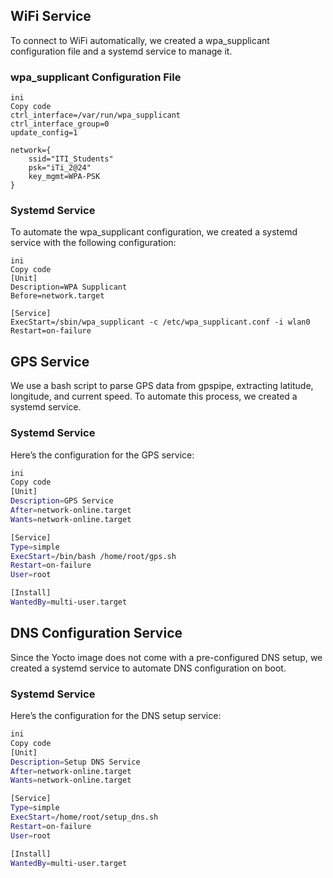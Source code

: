 ## WiFi Service

To connect to WiFi automatically, we created a wpa_supplicant configuration file and a systemd service to manage it.

### wpa_supplicant Configuration File

```
ini
Copy code
ctrl_interface=/var/run/wpa_supplicant
ctrl_interface_group=0
update_config=1

network={
    ssid="ITI_Students"
    psk="iTi_2@24"
    key_mgmt=WPA-PSK
}
```


### Systemd Service

To automate the wpa_supplicant configuration, we created a systemd service with the following configuration:

```
ini
Copy code
[Unit]
Description=WPA Supplicant
Before=network.target

[Service]
ExecStart=/sbin/wpa_supplicant -c /etc/wpa_supplicant.conf -i wlan0
Restart=on-failure

```
## GPS Service

We use a bash script to parse GPS data from gpspipe, extracting latitude, longitude, and current speed. To automate this process, we created a systemd service.

### Systemd Service

Here’s the configuration for the GPS service:

```sh
ini
Copy code
[Unit]
Description=GPS Service
After=network-online.target
Wants=network-online.target

[Service]
Type=simple
ExecStart=/bin/bash /home/root/gps.sh
Restart=on-failure
User=root

[Install]
WantedBy=multi-user.target
```


## DNS Configuration Service

Since the Yocto image does not come with a pre-configured DNS setup, we created a systemd service to automate DNS configuration on boot.

### Systemd Service

Here’s the configuration for the DNS setup service:

```sh
ini
Copy code
[Unit]
Description=Setup DNS Service
After=network-online.target
Wants=network-online.target

[Service]
Type=simple
ExecStart=/home/root/setup_dns.sh
Restart=on-failure
User=root

[Install]
WantedBy=multi-user.target
```

